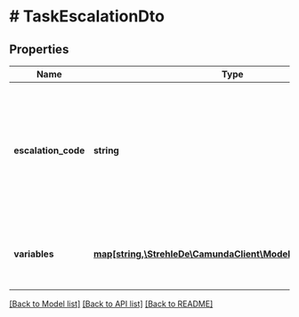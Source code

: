 # # TaskEscalationDto

## Properties

Name | Type | Description | Notes
------------ | ------------- | ------------- | -------------
**escalation_code** | **string** | An escalation code that indicates the predefined escalation. It is used to identify the BPMN escalation handler. | [optional] 
**variables** | [**map[string,\StrehleDe\CamundaClient\Model\VariableValueDto]**](VariableValueDto.md) | A JSON object containing variable key-value pairs. | [optional] 

[[Back to Model list]](../../README.md#documentation-for-models) [[Back to API list]](../../README.md#documentation-for-api-endpoints) [[Back to README]](../../README.md)


